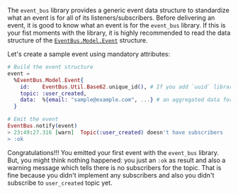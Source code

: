 The `event_bus` library provides a generic event data structure to standardize what an event is for all of its listeners/subscribers. Before delivering an event, it is good to know what an event is for the `event_bus` library. If this is your fist moments with the library, it is highly recommended to read the data structure of the [`EventBus.Model.Event`](https://github.com/otobus/event_bus/wiki/EventBus.Model.Event-Data-Structure) structure.

Let's create a sample event using mandatory attributes:
```elixir
# Build the event structure
event = 
  %EventBus.Model.Event{
    id:    EventBus.Util.Base62.unique_id(), # If you add `uuid` library then good to use `UUID.uuid4()`.
    topic: :user_created,
    data:  %{email: "sample@example.com", ...} # an aggregated data for the event    
  }

# Emit the event
EventBus.notify(event)
> 23:49:27.316 [warn]  Topic(:user_created) doesn't have subscribers
> :ok
```

Congratulations!!! You emitted your first event with the `event_bus` library. But, you might think nothing happened: you just an `:ok` as result and also a warning message which tells there is no subscribers for the topic. That is fine because you didn't implement any subscribers and also you didn't subscribe to `user_created` topic yet.